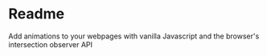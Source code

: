 # Readme

Add animations to your webpages with vanilla Javascript and the browser's intersection observer API

